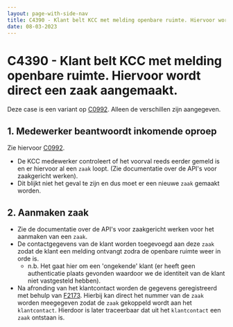 ```yaml
---
layout: page-with-side-nav
title: C4390 - Klant belt KCC met melding openbare ruimte. Hiervoor wordt direct een zaak aangemaakt.
date: 08-03-2023
---
```


# C4390 - Klant belt KCC met melding openbare ruimte. Hiervoor wordt direct een zaak aangemaakt.

Deze case is een variant op [C0992](./0992.md). Alleen de verschillen zijn aangegeven.

## 1. Medewerker beantwoordt inkomende oproep

Zie hiervoor [C0992](./0992.md).

- De KCC medewerker controleert of het voorval reeds eerder gemeld is en er hiervoor al een `zaak` loopt. (Zie documentatie over de API's voor zaakgericht werken).
- Dit blijkt niet het geval te zijn en dus moet er een nieuwe `zaak` gemaakt worden.

## 2. Aanmaken zaak

- Zie de documentatie over de API's voor zaakgericht werken voor het aanmaken van een `zaak`.
- De contactgegevens van de klant worden toegevoegd aan deze `zaak` zodat de klant een melding ontvangt zodra de openbare ruimte weer in orde is.    
    - n.b. Het gaat hier om een 'ongekende' klant (er heeft geen authenticatie plaats gevonden waardoor we de identiteit van de klant niet vastgesteld hebben).
- Na afronding van het klantcontact worden de gegevens geregistreerd met behulp van [F2173](./2173.md). Hierbij kan direct het nummer van de `zaak` worden meegegeven zodat de `zaak` gekoppeld wordt aan het `klantcontact`. Hierdoor is later traceerbaar dat uit het `klantcontact` een `zaak` ontstaan is.